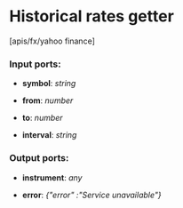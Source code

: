# Historical rates getter

[apis/fx/yahoo finance]

### Input ports:

* __symbol__: _string_



* __from__: _number_



* __to__: _number_



* __interval__: _string_



### Output ports:

* __instrument__: _any_



* __error__: _{"error" :"Service unavailable"}_



